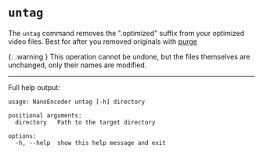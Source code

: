 # `untag`
The `untag` command removes the ".optimized" suffix from your optimized video files. Best for after you removed originals with [purge](purge.md)

{: .warning }
This operation cannot be undone, but the files themselves are unchanged, only their names are modified.

---
Full help output:
```
usage: NanoEncoder untag [-h] directory

positional arguments:
  directory   Path to the target directory

options:
  -h, --help  show this help message and exit
```
